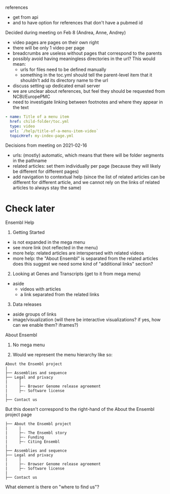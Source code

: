 
references
  - get from api
  - and to have option for references that don't have a pubmed id


Decided during meeting on Feb 8 (Andrea, Anne, Andrey)
- video pages are pages on their own right
- there will be only 1 video per page
- breadcrumbs are useless without pages that correspond to the parents
- possibly avoid having meaningless directories in the url? This would mean:
  - urls for files need to be defined manually
  - something in the toc.yml should tell the parent-level item that it shouldn't add its directory name to the url
- discuss setting up dedicated email server
- we are unclear about references, but feel they should be requested from NCBI/EuropePMC
- need to investigate linking between footnotes and where they appear in the text

```yml
- name: Title of a menu item
  href: child-folder/toc.yml
  type: video
  url: `/help/title-of-a-menu-item-video`
  topicHref: my-index-page.yml
```


Decisions from meeting on 2021-02-16
- urls: (mostly) automatic, which means that there will be folder segments in the pathname
- related articles: set them individually per page (because they will likely be different for different pages)
- add navigation to contextual help (since the list of related articles can be different for different article, and we cannot rely on the links of related articles to always stay the same)



# Check later

Ensembl Help
1) Getting Started
  - is not expanded in the mega menu
  - see more link (not reflected in the menu)
  - more help: related articles are interspersed with related videos
  - more help: the "About Ensembl" is separated from the related articles
      does this suggest we need some kind of "additional links" section?

2) Looking at Genes and Transcripts (get to it from mega menu)
  - aside
    - videos with articles
    - a link separated from the related links

3) Data releases
  - aside
      groups of links
  - image/visualization (will there be interactive visualizations? if yes, how can we enable them? iframes?)


About Ensembl
1) No mega menu

2) Would we represent the menu hierarchy like so:

```
About the Ensembl project
|
├── Assemblies and sequence
├── Legal and privacy
|     |
|     ├─- Browser Genome release agreement
|     ├─- Software license
|
├── Contact us
```

But this doesn't correspond to the right-hand of the About the Ensembl project page

```
├── About the Ensembl project
|     |
|     ├─- The Ensembl story
|     ├─- Funding
|     ├─- Citing Ensembl
|
├── Assemblies and sequence
├── Legal and privacy
|     |
|     ├─- Browser Genome release agreement
|     ├─- Software license
|
├── Contact us
```

What element is there on "where to find us"?
